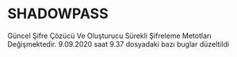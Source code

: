 # SHADOWPASS
Güncel Şifre Çözücü Ve Oluşturucu
Sürekli Şifreleme Metotları Değişmektedir.
9.09.2020 saat 9.37 dosyadaki bazı buglar düzeltildi
